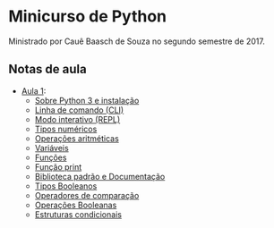 # Minicurso de Python
Ministrado por Cauê Baasch de Souza no segundo semestre de 2017.


## Notas de aula
+ [Aula 1](./aula1.md):
    + [Sobre Python 3 e instalação](./aula1.md#sobre-python-3-e-instalação)
    + [Linha de comando (CLI)](./aula1.md#linha-de-comando-cli)
    + [Modo interativo (REPL)](./aula1.md#modo-interativo-repl)
    + [Tipos numéricos](./aula1.md#tipos-numéricos)
    + [Operações aritméticas](./aula1.md#operações-aritméticas)
    + [Variáveis](./aula1.md#variáveis)
    + [Funções](./aula1.md#funções)
    + [Função print](./aula1.md#função-print)
    + [Biblioteca padrão e Documentação](./aula1.md#biblioteca-padrão-e-documentação)
    + [Tipos Booleanos](./aula1.md#tipos-booleanos)
    + [Operadores de comparação](./aula1.md#operadores-de-comparação)
    + [Operações Booleanas](./aula1.md#operadores-booleanas)
    + [Estruturas condicionais](./aula1.md#estruturas-condicionais)














